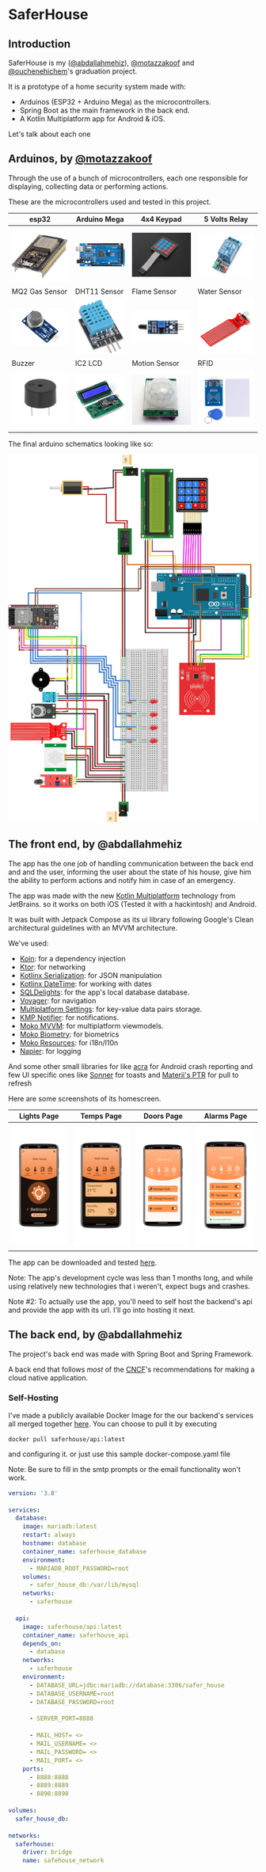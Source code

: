 # SaferHouse
## Introduction
SaferHouse is my ([@abdallahmehiz](https://github.com/abdallahmehiz)), [@motazzakoof](https://github.com/motazzakoof) and [@ouchenehichem](https://github.com/ouchenehichem)'s graduation project.

It is a prototype of a home security system made with:
 - Arduinos (ESP32 + Arduino Mega) as the microcontrollers.
 - Spring Boot as the main framework in the back end.
 - A Kotlin Multiplatform app for Android & iOS.

Let's talk about each one

## Arduinos, by [@motazzakoof](https://github.com/motazzakoof)
Through the use of a bunch of microcontrollers, each one responsible for displaying, collecting data or performing actions.

These are the microcontrollers used and tested in this project.

| esp32 | Arduino Mega | 4x4 Keypad | 5 Volts Relay |
|-|-|-|-|
| ![esp32](./arduino_parts/esp32.jpg) | ![arduino_mega](./arduino_parts/Arduino-Mega.jpg) | ![4x4](./arduino_parts/4x4%20Keypad.jpg) | ![5volts](./arduino_parts/5Volt%20relay.jpg)
| MQ2 Gas Sensor | DHT11 Sensor | Flame Sensor | Water Sensor
| ![water](./arduino_parts/MQ-2-Gas-Sensor.png) | ![dht](./arduino_parts/DHT11-Sensor.jpg) | ![flame](./arduino_parts/flame%20sensor.jpg) | ![water](./arduino_parts/water%20sensor.jpg) |
| Buzzer | IC2 LCD | Motion Sensor | RFID |
| ![buzz](./arduino_parts/Buzzer.png) | ![lcd](./arduino_parts/IC2%20LCD.jpg) | ![motion](./arduino_parts/motion%20senser.png) | ![rfid](./arduino_parts/rfid.jpg) | 

The final arduino schematics looking like so:

![](schematic.png)

## The front end, by @abdallahmehiz

The app has the one job of handling communication between the back end and and the user, informing the user about the state of his house, give him the ability to perform actions and notify him in case of an emergency.

The app was made with the new [Kotlin Multiplatform](https://www.jetbrains.com/kotlin-multiplatform/) technology from JetBrains. so it works on both iOS (Tested it with a hackintosh) and Android.

It was built with Jetpack Compose as its ui library following Google's Clean architectural guidelines with an MVVM architecture.

We've used:
 - [Koin](https://insert-koin.io/): for a dependency injection
 - [Ktor](https://ktor.io/): for networking
 - [Kotlinx Serialization](https://github.com/Kotlin/kotlinx.serialization): for JSON manipulation
 - [Kotlinx DateTime](https://github.com/Kotlin/kotlinx-datetime): for working with dates
 - [SQLDelights](https://cashapp.github.io/sqldelight/2.0.1/): for the app's local database database.
 - [Voyager](https://voyager.adriel.cafe/): for navigation
 - [Multiplatform Settings](https://github.com/russhwolf/multiplatform-settings): for key-value data pairs storage.
 - [KMP Notifier](https://github.com/mirzemehdi/KMPNotifier/): for notifications.
 - [Moko MVVM](https://github.com/icerockdev/moko-mvvm): for multiplatform viewmodels.
 - [Moko Biometry](https://github.com/icerockdev/moko-biometry): for biometrics
 - [Moko Resources](https://github.com/icerockdev/moko-resources): for i18n/l10n
 - [Napier](https://github.com/AAkira/Napier): for logging

And some other small libraries for like [acra](https://www.acra.ch/) for Android crash reporting and few UI specific ones like [Sonner](https://github.com/dokar3/compose-sonner) for toasts and [Materii's PTR](https://github.com/MateriiApps/pullrefresh) for pull to refresh

Here are some screenshots of its homescreen.

|Lights Page| Temps Page | Doors Page | Alarms Page |
|-|-|-|-|
|![lights](./app/lights_page.PNG)| ![temps](./app/temps_page.PNG) | ![doors](./app/doors_page.PNG) | ![alarms](./app/alarms_page.PNG) |

The app can be downloaded and tested [here](./app-release.apk).

Note: The app's development cycle was less than 1 months long, and while using relatively new technologies that i weren't, expect bugs and crashes. 

Note #2: To actually use the app, you'll need to self host the backend's api and provide the app with its url. I'll go into hosting it next.

## The back end, by @abdallahmehiz

The project's back end was made with Spring Boot and Spring Framework.

A back end that follows *most* of the [CNCF](https://landscape.cncf.io/)'s recommendations for making a cloud native application.

### Self-Hosting
I've made a publicly available Docker Image for the our backend's services all merged together [here](https://hub.docker.com/repository/docker/saferhouse/api). You can choose to pull it by executing 

```
docker pull saferhouse/api:latest
```

and configuring it. or just use this sample docker-compose.yaml file


Note: Be sure to fill in the smtp prompts or the email functionality won't work.

```yaml
version: '3.8'

services:
  database:
    image: mariadb:latest
    restart: always
    hostname: database
    container_name: saferhouse_database
    environment:
      - MARIADB_ROOT_PASSWORD=root
    volumes:
      - safer_house_db:/var/lib/mysql
    networks:
      - saferhouse

  api:
    image: saferhouse/api:latest
    container_name: saferhouse_api
    depends_on:
      - database
    networks:
      - saferhouse
    environment:
      - DATABASE_URL=jdbc:mariadb://database:3306/safer_house
      - DATABASE_USERNAME=root
      - DATABASE_PASSWORD=root
    
      - SERVER_PORT=8888

      - MAIL_HOST= <>
      - MAIL_USERNAME= <>
      - MAIL_PASSWORD= <>
      - MAIL_PORT= <>
    ports:
      - 8888:8888
      - 8889:8889
      - 8890:8890

volumes:
  safer_house_db:

networks:
  saferhouse:
    driver: bridge
    name: safehouse_network
```
